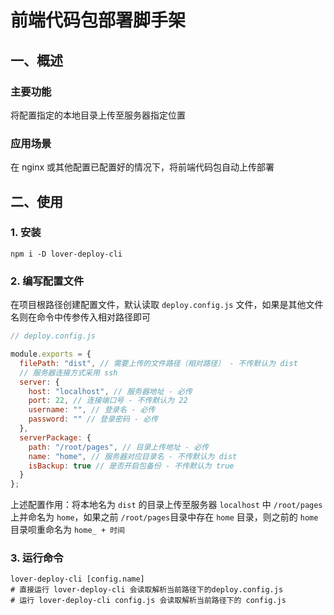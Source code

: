 # 前端代码包部署脚手架

## 一、概述

### 主要功能

将配置指定的本地目录上传至服务器指定位置

### 应用场景

在 nginx 或其他配置已配置好的情况下，将前端代码包自动上传部署

## 二、使用

### 1. 安装

``` shell
npm i -D lover-deploy-cli
```

### 2. 编写配置文件

在项目根路径创建配置文件，默认读取 `deploy.config.js` 文件，如果是其他文件名则在命令中传参传入相对路径即可

```js
// deploy.config.js

module.exports = {
  filePath: "dist", // 需要上传的文件路径（相对路径） - 不传默认为 dist
  // 服务器连接方式采用 ssh
  server: {
    host: "localhost", // 服务器地址 - 必传
    port: 22, // 连接端口号 - 不传默认为 22
    username: "", // 登录名 - 必传
    password: "" // 登录密码 - 必传
  },
  serverPackage: {
    path: "/root/pages", // 目录上传地址 - 必传
    name: "home", // 服务器对应目录名 - 不传默认为 dist
    isBackup: true // 是否开启包备份 - 不传默认为 true
  }
};
```

上述配置作用：将本地名为 `dist` 的目录上传至服务器 `localhost` 中 `/root/pages` 上并命名为 `home`，如果之前 `/root/pages`目录中存在 `home` 目录，则之前的 `home` 目录呗重命名为 `home_ + 时间`

### 3. 运行命令

```shell
lover-deploy-cli [config.name]
# 直接运行 lover-deploy-cli 会读取解析当前路径下的deploy.config.js
# 运行 lover-deploy-cli config.js 会读取解析当前路径下的 config.js
```
